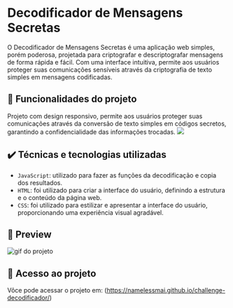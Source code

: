 <img src="https://live.staticflickr.com/65535/53755234185_e6dc8e8776_b.jpg" alt="">

# Decodificador de Mensagens Secretas

O Decodificador de Mensagens Secretas é uma aplicação web simples, porém poderosa, projetada para criptografar e descriptografar mensagens de forma rápida e fácil. Com uma interface intuitiva, permite aos usuários proteger suas comunicações sensíveis através da criptografia de texto simples em mensagens codificadas.

## 🔨 Funcionalidades do projeto

Projeto com design responsivo, permite aos usuários proteger suas comunicações através da conversão de texto simples em códigos secretos, garantindo a confidencialidade das informações trocadas.
![](img/amostra.gif)

## ✔️ Técnicas e tecnologias utilizadas

- `JavaScript`: utilizado para fazer as funções da decodificação e copia dos resultados.
- `HTML`: foi utilizado para criar a interface do usuário, definindo a estrutura e o conteúdo da página web.       
- `CSS`: foi utilizado para estilizar e apresentar a interface do usuário, proporcionando uma experiência visual agradável.

## 🎯 Preview

![gif do projeto](https://portifolio-maiara-dev.vercel.app/assets/projeto-um.gif)

## 📁 Acesso ao projeto

Vôce pode acessar o projeto em: (https://namelessmai.github.io/challenge-decodificador/)
